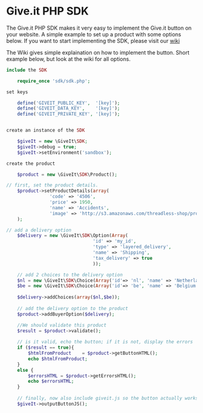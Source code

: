 Give.it PHP SDK
=======

The Give.it PHP SDK makes it very easy to implement the Give.it button on your website. A simple example to set up a product with some options below. If you want to start implementing the SDK, please visit our [wiki](https://github.com/giveit/sdk-php/wiki)

The Wiki gives simple explaination on how to implement the button. Short example below, but look at the wiki for all options.

```php
include the SDK

    require_once 'sdk/sdk.php';

set keys

    define('GIVEIT_PUBLIC_KEY',  '[key]');
    define('GIVEIT_DATA_KEY',    '[key]');
    define('GIVEIT_PRIVATE_KEY', '[key]');


create an instance of the SDK

    $giveIt = new \GiveIt\SDK;
    $giveIt->debug = true;
    $giveIt->setEnvironment('sandbox');

create the product

    $product = new \GiveIt\SDK\Product();

// first, set the product details.
    $product->setProductDetails(array(
                'code' => '4506', 
                'price' => 1950, 
                'name' => 'Accidents', 
                'image' => 'http://s3.amazonaws.com/threadless-shop/products/4506/636x460shirt_guys_01.jpg')
    );

// add a delivery option
    $delivery = new \GiveIt\SDK\Option(Array(
                                'id' => 'my_id',
                                'type' => 'layered_delivery',
                                'name' => 'Shipping',
                                'tax_delivery' => true
                                ));

    // add 2 choices to the delivery option
    $nl = new \GiveIt\SDK\Choice(Array('id'=> 'nl', 'name' => 'Netherlands', 'price' => 495));
    $be = new \GiveIt\SDK\Choice(Array('id'=> 'be', 'name' => 'Belgium', 'price' => 895));
    
    $delivery->addChoices(array($nl,$be));
    
    // add the delivery option to the product
    $product->addBuyerOption($delivery);

    //We should validate this product
    $result = $product->validate();
    
    // is it valid, echo the button; if it is not, display the errors
    if ($result == true){
        $htmlFromProduct    = $product->getButtonHTML();
        echo $htmlFromProduct;
    }
    else {
        $errorsHTML = $product->getErrorsHTML();
        echo $errorsHTML;
    }
    
    // finally, now also include giveit.js so the button actually works
    $giveIt->outputButtonJS();
    
```
